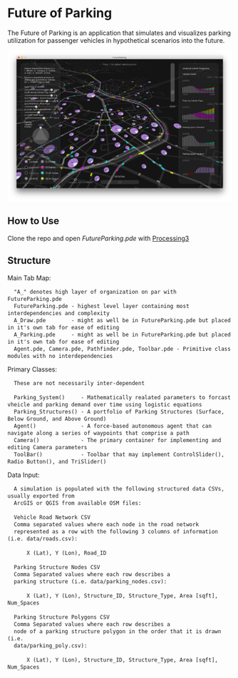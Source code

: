 # Future of Parking
The Future of Parking is an application that simulates and visualizes parking utilization for passenger vehicles in hypothetical scenarios into the future.

![Future of Parking Simulation by Ira Winder](screenshots/Screen%20Shot%202018-03-05%20at%202.50.33%20PM.png?raw=true "Future of Parking Simulation by Ira Winder")

## How to Use

Clone the repo and open *FutureParking.pde* with [Processing3](https://processing.org/download/)

## Structure

Main Tab Map:

      "A_" denotes high layer of organization on par with FutureParking.pde
      FutureParking.pde - highest level layer containing most interdependencies and complexity
      A_Draw.pde        - might as well be in FutureParking.pde but placed in it's own tab for ease of editing
      A_Parking.pde     - might as well be in FutureParking.pde but placed in it's own tab for ease of editing
      Agent.pde, Camera.pde, Pathfinder.pde, Toolbar.pde - Primitive class modules with no interdependencies

Primary Classes:

      These are not necessarily inter-dependent

      Parking_System()     - Mathematically realated parameters to forcast vheicle and parking demand over time using logistic equations   
      Parking_Structures() - A portfolio of Parking Structures (Surface, Below Ground, and Above Ground)
      Agent()              - A force-based autonomous agent that can navigate along a series of waypoints that comprise a path
      Camera()             - The primary container for implementing and editing Camera parameters
      ToolBar()            - Toolbar that may implement ControlSlider(), Radio Button(), and TriSlider()

Data Input:
      
      A simulation is populated with the following structured data CSVs, usually exported from
      ArcGIS or QGIS from available OSM files:

      Vehicle Road Network CSV
      Comma separated values where each node in the road network 
      represented as a row with the following 3 columns of information (i.e. data/roads.csv):
        
          X (Lat), Y (Lon), Road_ID

      Parking Structure Nodes CSV
      Comma Separated values where each row describes a 
      parking structure (i.e. data/parking_nodes.csv):

          X (Lat), Y (Lon), Structure_ID, Structure_Type, Area [sqft], Num_Spaces

      Parking Structure Polygons CSV
      Comma Separated values where each row describes a 
      node of a parking structure polygon in the order that it is drawn (i.e. 
      data/parking_poly.csv):

          X (Lat), Y (Lon), Structure_ID, Structure_Type, Area [sqft], Num_Spaces
 
